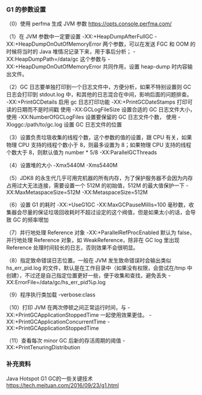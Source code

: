 ### G1 的参数设置

（0）使用 perfma 生成 JVM 参数
https://opts.console.perfma.com/

（1）在 JVM 参数中一定要设置
-XX:+HeapDumpAfterFullGC
-XX:+HeapDumpOnOutOfMemoryError
两个参数，可以在发送 FGC 和 OOM 的时候将当时的 Java 堆情况记录下来，用于事后分析；
-XX:HeapDumpPath=/data/gc
这个参数与 -XX:+HeapDumpOnOutOfMemoryError 共同作用，设置 heap-dump 时内容输出文件。

（2）GC 日志要单独打印到一个日志文件中，方便分析，如果不特别设置则 GC 日志会打印到 stdout.log 中，和其他的日志混合在中间，影响后面的问题排查。
-XX:+PrintGCDetails
启用 gc 日志打印功能
-XX:+PrintGCDateStamps
打印可读的日期而不是时间戳
使用 -XX:GCLogFileSize 设置合适的 GC 日志文件大小，
使用 -XX:NumberOfGCLogFiles 设置要保留的 GC 日志文件个数，
使用 -Xloggc:/path/to/gc.log 设置 GC 日志文件的位置

（3）设置负责垃圾收集的线程个数，这个参数的值的设置，跟 CPU 有关，如果物理 CPU 支持的线程个数小于 8，则最多设置为 8；如果物理 CPU 支持的线程个数大于 8，则默认值为 number \* 5/8
-XX:ParallelGCThreads

（4）设置堆的大小
-Xmx5440M
-Xms5440M

（5）JDK8 的永生代几乎可用完机器的所有内存，为了保护服务器不会因为内存占用过大无法连接，需要设置一个 512M 的初始值，512M 的最大值保护一下
-XX:MaxMetaspaceSize=512M
-XX:MetaspaceSize=512M

（6）设置 G1 的耗时
-XX:+UseG1GC
-XX:MaxGCPauseMillis=100
毫秒数，收集器会尽量的保证垃圾回收耗时不超过设定的这个阀值，但是如果太小的话，会导致 GC 的频率增加

（7）并行地处理 Reference 对象
-XX:+ParallelRefProcEnabled
默认为 false，并行地处理 Reference 对象，如 WeakReference，除非在 GC log 里出现 Reference 处理时间较长的日志，否则效果不会很明显。

（8）指定致命错误日志位置。一般在 JVM 发生致命错误时会输出类似 hs_err_pid.log 的文件，默认是在工作目录中（如果没有权限，会尝试在/tmp 中创建），不过还是自己指定位置更好一些，便于收集和查找，避免丢失
-XX:ErrorFile=/data/gc/hs_err_pid%p.log

（9）程序执行类加载
-verbose:class

（10）打印 JVM 在两次停顿之间正常运行时间，与 -XX:+PrintGCApplicationStoppedTime 一起使用效果更佳。
-XX:+PrintGCApplicationConcurrentTime
-XX:+PrintGCApplicationStoppedTime

（11）查看每次 minor GC 后新的存活周期的阈值
-XX:+PrintTenuringDistribution

### 补充资料
Java Hotspot G1 GC的一些关键技术
https://tech.meituan.com/2016/09/23/g1.html